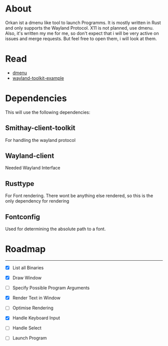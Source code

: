 
# About

Orkan ist a dmenu like tool to launch Programms. It is mostly written in Rust and only supports the Wayland Protocol. X11 is not planned, use dmenu. Also, it's written my me for me, so don't expect that i will be very active on issues and merge requests. But feel free to open them, i will look at them.




# Read

- [dmenu](https://tools.suckless.org/dmenu/)
- [wayland-toolkit-example](https://github.com/Smithay/client-toolkit/blob/master/examples/simple_window.rs)


# Dependencies
This will use the following dependencies:

## Smithay-client-toolkit
For handling the wayland protocol

## Wayland-client
Needed Wayland Interface

## Rusttype
For Font rendering. There wont be anything else rendered, so this is the only dependency for rendering

## Fontconfig
Used for determining the absolute path to a font.




# Roadmap
---

- [x] List all Binaries
- [x] Draw Window
- [ ] Specify Possible Program Arguments
- [x] Render Text in Window
- [ ] Optimise Rendering
- [x] Handle Keyboard Input
- [ ] Handle Select
- [ ] Launch Program




